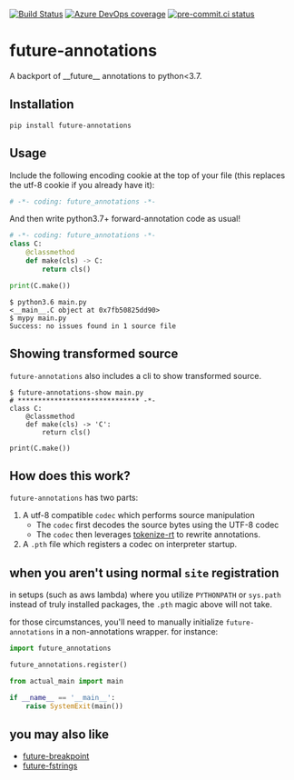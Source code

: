 [![Build Status](https://asottile.visualstudio.com/asottile/_apis/build/status/asottile.future-annotations?branchName=master)](https://asottile.visualstudio.com/asottile/_build/latest?definitionId=66&branchName=master)
[![Azure DevOps coverage](https://img.shields.io/azure-devops/coverage/asottile/asottile/66/master.svg)](https://dev.azure.com/asottile/asottile/_build/latest?definitionId=66&branchName=master)
[![pre-commit.ci status](https://results.pre-commit.ci/badge/github/asottile/future-annotations/master.svg)](https://results.pre-commit.ci/latest/github/asottile/future-annotations/master)

future-annotations
==================

A backport of \_\_future\_\_ annotations to python<3.7.


## Installation

`pip install future-annotations`


## Usage

Include the following encoding cookie at the top of your file (this replaces
the utf-8 cookie if you already have it):

```python
# -*- coding: future_annotations -*-
```

And then write python3.7+ forward-annotation code as usual!

```python
# -*- coding: future_annotations -*-
class C:
    @classmethod
    def make(cls) -> C:
        return cls()

print(C.make())
```

```console
$ python3.6 main.py
<__main__.C object at 0x7fb50825dd90>
$ mypy main.py
Success: no issues found in 1 source file
```

## Showing transformed source

`future-annotations` also includes a cli to show transformed source.

```console
$ future-annotations-show main.py
# ****************************** -*-
class C:
    @classmethod
    def make(cls) -> 'C':
        return cls()

print(C.make())
```

## How does this work?

`future-annotations` has two parts:

1. A utf-8 compatible `codec` which performs source manipulation
    - The `codec` first decodes the source bytes using the UTF-8 codec
    - The `codec` then leverages
      [tokenize-rt](https://github.com/asottile/tokenize-rt) to rewrite
      annotations.
2. A `.pth` file which registers a codec on interpreter startup.

## when you aren't using normal `site` registration

in setups (such as aws lambda) where you utilize `PYTHONPATH` or `sys.path`
instead of truly installed packages, the `.pth` magic above will not take.

for those circumstances, you'll need to manually initialize `future-annotations`
in a non-annotations wrapper.  for instance:

```python
import future_annotations

future_annotations.register()

from actual_main import main

if __name__ == '__main__':
    raise SystemExit(main())
```

## you may also like

- [future-breakpoint](https://github.com/asottile/future-breakpoint)
- [future-fstrings](https://github.com/asottile/future-fstrings)
